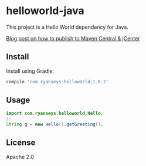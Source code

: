 # helloworld-java

This project is a Hello World dependency for Java.

[Blog post on how to publish to Maven Central & jCenter](https://medium.com/@ryanseys/publishing-to-maven-central-and-jcenter-2b6376424856)

## Install

Install using Gradle:

```groovy
compile 'com.ryanseys:helloworld:1.0.2'
````

## Usage

```java
import com.ryanseys.helloworld.Hello;
// ...
String g = new Hello().getGreeting();
```

## License

Apache 2.0
